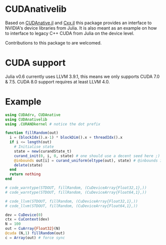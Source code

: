 # CUDAnativelib
Based on [CUDAnative.jl](http://github.com/JuliaGPU/CUDAnative.jl) and [Cxx.jl](htttp://github.com/Keno/Cxx.jl)
this package provides an interface to NVIDIA's device libraries from Julia. It is also meant as an example
on how to interface to legacy C++ CUDA from Julia on the device level.

Contributions to this package to are welcomed.

# CUDA support
Julia v0.6 currently uses LLVM 3.9.1, this means we only supports CUDA 7.0 & 7.5.
CUDA 8.0 support requires at least LLVM 4.0.

# Example

```julia
using CUDAdrv, CUDAnative
using CUDAnativelib
using .CURANDkernel # notice the dot prefix

function fillRandom(out)
  i = (blockIdx().x-1) * blockDim().x + threadIdx().x
  if i <= length(out)
    # Initialise state
    state = new(curandState_t)
    curand_init(0, i, 0, state) # one should use a decent seed here ;)
    @inbounds out[i] = curand_uniform(eltype(out), state) # @inbounds is optional
    delete(state)
  end
  return nothing
end

# code_warntype(STDOUT, fillRandom, (CuDeviceArray{Float32,1},))
# code_warntype(STDOUT, fillRandom, (CuDeviceArray{Float64,1},))

# code_llvm(STDOUT, fillRandom, (CuDeviceArray{Float32,1},))
# code_llvm(STDOUT, fillRandom, (CuDeviceArray{Float64,1},))

dev = CuDevice(0)
ctx = CuContext(dev)
N = 100
out = CuArray{Float32}(N)
@cuda (N,1) fillRandom(out)
c = Array(out) # force sync
```

